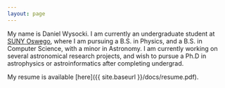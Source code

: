 ```yaml
---
layout: page
---
```


My name is Daniel Wysocki. I am currently an undergraduate student at
[SUNY Oswego](oswego.edu), where I am pursuing a B.S. in Physics, and a
B.S. in Computer Science, with a minor in Astronomy. I am currently working
on several astronomical research projects, and wish to pursue a Ph.D in
astrophysics or astroinformatics after completing undergrad.

My resume is available
[here]({{ site.baseurl }}/docs/resume.pdf).
